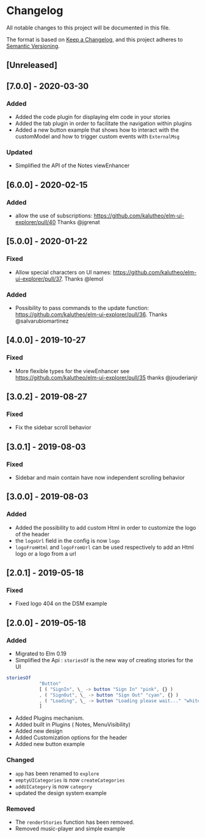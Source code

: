 # Changelog
All notable changes to this project will be documented in this file.

The format is based on [Keep a Changelog](https://keepachangelog.com/en/1.0.0/),
and this project adheres to [Semantic Versioning](https://semver.org/spec/v2.0.0.html).

## [Unreleased]

## [7.0.0] - 2020-03-30
### Added
- Added the code plugin for displaying elm code in your stories
- Added the tab plugin in order to facilitate the navigation within plugins
- Added a new button example that shows how to interact with the customModel and how to trigger custom events with `ExternalMsg`

### Updated
- Simplified the API of the Notes viewEnhancer



## [6.0.0] - 2020-02-15
### Added
-  allow the use of subscriptions: https://github.com/kalutheo/elm-ui-explorer/pull/40
Thanks @jgrenat


## [5.0.0] - 2020-01-22
### Fixed
- Allow special characters on UI names: https://github.com/kalutheo/elm-ui-explorer/pull/37.
Thanks @lemol

### Added
- Possibility to pass commands to the update function: https://github.com/kalutheo/elm-ui-explorer/pull/36.
Thanks @salvarubiomartinez



## [4.0.0] - 2019-10-27
### Fixed
- More flexible types for the viewEnhancer see https://github.com/kalutheo/elm-ui-explorer/pull/35
thanks @jouderianjr


## [3.0.2] - 2019-08-27
### Fixed
- Fix the sidebar scroll behavior


## [3.0.1] - 2019-08-03
### Fixed
- Sidebar and main contain have now independent scrolling behavior


## [3.0.0] - 2019-08-03
### Added
- Added the possibility to add custom Html in order to customize the logo of the header
- the `logoUrl` field in the config is now  `logo`
- `logoFromHtml` and `logoFromUrl` can be used respectively to add an Html logo or a logo from a url

## [2.0.1] - 2019-05-18
### Fixed
- Fixed logo 404 on the DSM example

## [2.0.0] - 2019-05-18
### Added
- Migrated to Elm 0.19
- Simplified the Api : `storiesOf` is the new way of creating stories for the UI
```elm
storiesOf
            "Button"
            [ ( "SignIn", \_ -> button "Sign In" "pink", {} )
            , ( "SignOut", \_ -> button "Sign Out" "cyan", {} )
            , ( "Loading", \_ -> button "Loading please wait..." "white", {} )
            ]
 ```

- Added Plugins mechanism.
- Added built in Plugins ( Notes, MenuVisibility)
- Added new design
- Added Customization options for the header
- Added new  button example

### Changed
- `app` has been renamed to `explore`
- `emptyUICategories` is now  `createCategories`
- `addUICategory` is now `category`
- updated the design system example

### Removed
- The `renderStories` function has been removed.  
- Removed music-player and simple example
